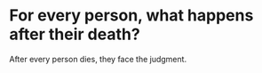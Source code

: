 # For every person, what happens after their death?

After every person dies, they face the judgment.
